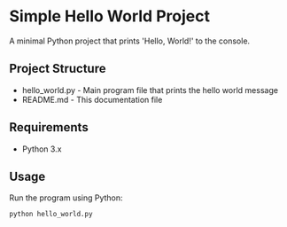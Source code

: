 # Simple Hello World Project

A minimal Python project that prints 'Hello, World!' to the console.

## Project Structure
- hello_world.py - Main program file that prints the hello world message
- README.md - This documentation file

## Requirements
- Python 3.x

## Usage
Run the program using Python:
```python
python hello_world.py
```